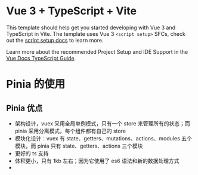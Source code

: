 # Vue 3 + TypeScript + Vite

This template should help get you started developing with Vue 3 and TypeScript in Vite. The template uses Vue 3 `<script setup>` SFCs, check out the [script setup docs](https://v3.vuejs.org/api/sfc-script-setup.html#sfc-script-setup) to learn more.

Learn more about the recommended Project Setup and IDE Support in the [Vue Docs TypeScript Guide](https://vuejs.org/guide/typescript/overview.html#project-setup).

# Pinia 的使用

## Pinia 优点

-   架构设计，vuex 采用全局单例模式，只有一个 store 来管理所有的状态；而 pinia 采用分离模式，每个组件都有自己的 store
-   模块化设计：vuex 有 state、getters、mutations、actions、modules 五个模块，而 pinia 只有 state、getters、actions 三个模块
-   更好的 ts 支持
-   体积更小，只有 1kb 左右；因为它使用了 es6 语法和新的数据处理方式
- 
